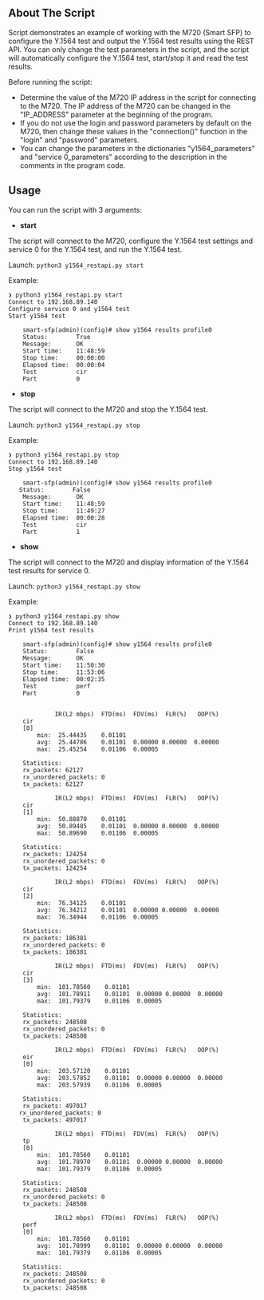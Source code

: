 <!-- ABOUT THE SCRIPT -->
## About The Script

Script demonstrates an example of working with the M720 (Smart SFP) to configure the Y.1564 test and output the Y.1564 test results using the REST API.
You can only change the test parameters in the script, and the script will automatically configure the Y.1564 test, start/stop it and read the test results.

Before running the script:
* Determine the value of the M720 IP address in the script for connecting to the M720. The IP address of the M720 can be changed in the "IP_ADDRESS" parameter at the beginning of the program.
* If you do not use the login and password parameters by default on the M720, then change these values in the "connection()" function in the "login" and "password" parameters.
* You can change the parameters in the dictionaries "y1564_parameters" and "service 0_parameters" according to the description in the comments in the program code.

<!-- Usage -->
## Usage

You can run the script with 3 arguments:
* **start**

The script will connect to the M720, configure the Y.1564 test settings and service 0 for the Y.1564 test, and run the Y.1564 test.

Launch: `python3 y1564_restapi.py start`

Example:
```
❯ python3 y1564_restapi.py start
Connect to 192.168.89.140
Configure service 0 and y1564 test
Start y1564 test
 
    smart-sfp(admin)(config)# show y1564 results profile0
    Status:        True
    Message:       OK
    Start time:    11:48:59
    Stop time:     00:00:00
    Elapsed time:  00:00:04
    Test           cir
    Part           0
```

* **stop**

The script will connect to the M720 and stop the Y.1564 test.

Launch: `python3 y1564_restapi.py stop`

Example:
```
❯ python3 y1564_restapi.py stop
Connect to 192.168.89.140
Stop y1564 test
 
    smart-sfp(admin)(config)# show y1564 results profile0
   Status:        False
    Message:       OK
    Start time:    11:48:59
    Stop time:     11:49:27
    Elapsed time:  00:00:28
    Test           cir
    Part           1
```

* **show**

The script will connect to the M720 and display information of the Y.1564 test results for service 0.

Launch: `python3 y1564_restapi.py show`

Example:
```
❯ python3 y1564_restapi.py show
Connect to 192.168.89.140
Print y1564 test results
 
    smart-sfp(admin)(config)# show y1564 results profile0
    Status:        False
    Message:       OK
    Start time:    11:50:30
    Stop time:     11:53:06
    Elapsed time:  00:02:35
    Test           perf
    Part           0
 
   
             IR(L2 mbps)  FTD(ms)  FDV(ms)  FLR(%)   OOP(%)  
    cir
    [0]
        min:  25.44435    0.01101 
        avg:  25.44786    0.01101  0.00000 0.00000  0.00000 
        max:  25.45254    0.01106  0.00005
 
    Statistics:
    rx_packets: 62127
    rx_unordered_packets: 0
    tx_packets: 62127
   
             IR(L2 mbps)  FTD(ms)  FDV(ms)  FLR(%)   OOP(%)  
    cir
    [1]
        min:  50.88870    0.01101 
        avg:  50.89485    0.01101  0.00000 0.00000  0.00000 
        max:  50.89690    0.01106  0.00005
 
    Statistics:
    rx_packets: 124254
    rx_unordered_packets: 0
    tx_packets: 124254
   
             IR(L2 mbps)  FTD(ms)  FDV(ms)  FLR(%)   OOP(%)  
    cir
    [2]
        min:  76.34125    0.01101 
        avg:  76.34212    0.01101  0.00000 0.00000  0.00000 
        max:  76.34944    0.01106  0.00005
 
    Statistics:
    rx_packets: 186381
    rx_unordered_packets: 0
    tx_packets: 186381
   
             IR(L2 mbps)  FTD(ms)  FDV(ms)  FLR(%)   OOP(%)  
    cir
    [3]
        min:  101.78560    0.01101 
        avg:  101.78911    0.01101  0.00000 0.00000  0.00000 
        max:  101.79379    0.01106  0.00005
 
    Statistics:
    rx_packets: 248508
    rx_unordered_packets: 0
    tx_packets: 248508
   
             IR(L2 mbps)  FTD(ms)  FDV(ms)  FLR(%)   OOP(%)  
    eir
    [0]
        min:  203.57120    0.01101 
        avg:  203.57852    0.01101  0.00000 0.00000  0.00000 
        max:  203.57939    0.01106  0.00005
 
    Statistics:
    rx_packets: 497017
   rx_unordered_packets: 0
    tx_packets: 497017
   
             IR(L2 mbps)  FTD(ms)  FDV(ms)  FLR(%)   OOP(%)  
    tp
    [0]
        min:  101.78560    0.01101 
        avg:  101.78970    0.01101  0.00000 0.00000  0.00000 
        max:  101.79379    0.01106  0.00005
 
    Statistics:
    rx_packets: 248508
    rx_unordered_packets: 0
    tx_packets: 248508
   
             IR(L2 mbps)  FTD(ms)  FDV(ms)  FLR(%)   OOP(%)  
    perf
    [0]
        min:  101.78560    0.01101 
        avg:  101.78999    0.01101  0.00000 0.00000  0.00000 
        max:  101.79379    0.01106  0.00005
 
    Statistics:
    rx_packets: 248508
    rx_unordered_packets: 0
    tx_packets: 248508
```
